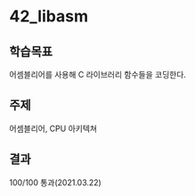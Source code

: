 # 42_libasm

## 학습목표

어셈블리어를 사용해 C 라이브러리 함수들을 코딩한다.

## 주제

어셈블리어, CPU 아키텍쳐

## 결과
100/100 통과(2021.03.22)

